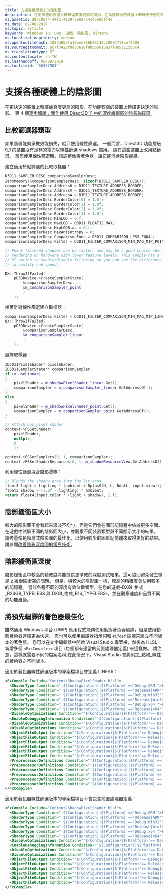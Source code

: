 ```yaml
---
title: 支援各種硬體上的陰影圖
description: 在更快速的裝置上轉譯逼真度更高的陰影，在功能較弱的裝置上轉譯更快速的陰影。
ms.assetid: d97c0544-44f2-4e29-5e02-54c45e0dff4e
ms.date: 02/08/2017
ms.topic: article
keywords: Windows 10, uwp, 遊戲, 陰影圖, directx
ms.localizationpriority: medium
ms.openlocfilehash: 1087a063fa19bea716b86143c10097711cef9205
ms.sourcegitcommit: ac7f3422f8d83618f9b6b5615a37f8e5c115b3c4
ms.translationtype: MT
ms.contentlocale: zh-TW
ms.lasthandoff: 05/29/2019
ms.locfileid: "66367901"
---
```

# <a name="support-shadow-maps-on-a-range-of-hardware"></a>支援各種硬體上的陰影圖




在更快速的裝置上轉譯逼真度更高的陰影，在功能較弱的裝置上轉譯更快速的陰影。 第 4 個[逐步解說：實作使用 Direct3D 11 中的深度緩衝區的陰影磁碟區](implementing-depth-buffers-for-shadow-mapping.md)。

## <a name="comparison-filter-types"></a>比較篩選器類型


如果裝置能夠承擔效能損失，就只使用線性篩選。 一般而言，Direct3D 功能層級 9\_1 的裝置沒有足夠的電力以線性篩選 shadows 備用。 請在這些裝置上改用點篩選。 當您使用線性篩選時，請調整像素著色器，讓它能混合陰影邊緣。

建立適用於點篩選的比較取樣器：

```cpp
D3D11_SAMPLER_DESC comparisonSamplerDesc;
ZeroMemory(&comparisonSamplerDesc, sizeof(D3D11_SAMPLER_DESC));
comparisonSamplerDesc.AddressU = D3D11_TEXTURE_ADDRESS_BORDER;
comparisonSamplerDesc.AddressV = D3D11_TEXTURE_ADDRESS_BORDER;
comparisonSamplerDesc.AddressW = D3D11_TEXTURE_ADDRESS_BORDER;
comparisonSamplerDesc.BorderColor[0] = 1.0f;
comparisonSamplerDesc.BorderColor[1] = 1.0f;
comparisonSamplerDesc.BorderColor[2] = 1.0f;
comparisonSamplerDesc.BorderColor[3] = 1.0f;
comparisonSamplerDesc.MinLOD = 0.f;
comparisonSamplerDesc.MaxLOD = D3D11_FLOAT32_MAX;
comparisonSamplerDesc.MipLODBias = 0.f;
comparisonSamplerDesc.MaxAnisotropy = 0;
comparisonSamplerDesc.ComparisonFunc = D3D11_COMPARISON_LESS_EQUAL;
comparisonSamplerDesc.Filter = D3D11_FILTER_COMPARISON_MIN_MAG_MIP_POINT;

// Point filtered shadows can be faster, and may be a good choice when
// rendering on hardware with lower feature levels. This sample has a
// UI option to enable/disable filtering so you can see the difference
// in quality and speed.

DX::ThrowIfFailed(
    pD3DDevice->CreateSamplerState(
        &comparisonSamplerDesc,
        &m_comparisonSampler_point
        )
    );
```

接著針對線性篩選建立取樣器：

```cpp
comparisonSamplerDesc.Filter = D3D11_FILTER_COMPARISON_MIN_MAG_MIP_LINEAR;
DX::ThrowIfFailed(
    pD3DDevice->CreateSamplerState(
        &comparisonSamplerDesc,
        &m_comparisonSampler_linear
        )
    );
```

選擇取樣器：

```cpp
ID3D11PixelShader* pixelShader;
ID3D11SamplerState** comparisonSampler;
if (m_useLinear)
{
    pixelShader = m_shadowPixelShader_linear.Get();
    comparisonSampler = m_comparisonSampler_linear.GetAddressOf();
}
else
{
    pixelShader = m_shadowPixelShader_point.Get();
    comparisonSampler = m_comparisonSampler_point.GetAddressOf();
}

// Attach our pixel shader.
context->PSSetShader(
    pixelShader,
    nullptr,
    0
    );

context->PSSetSamplers(0, 1, comparisonSampler);
context->PSSetShaderResources(0, 1, m_shadowResourceView.GetAddressOf());
```

利用線性篩選混合陰影邊緣：

```cpp
// Blends the shadow area into the lit area.
float3 light = lighting * (ambient + DplusS(N, L, NdotL, input.view));
float3 shadow = (1.0f - lighting) * ambient;
return float4(input.color * (light + shadow), 1.f);
```

## <a name="shadow-buffer-size"></a>陰影緩衝區大小


較大的陰影圖不會看起來濃淡不均勻，但是它們會在圖形記憶體中佔據更多空間。 在遊戲中試驗不同的陰影圖大小，並觀察不同裝置類型與不同顯示大小的結果。 請考量像是階層式陰影圖的最佳化，以使用較少的圖形記憶體來取得更好的結果。 請參閱[改善陰影深度圖的常見技術](https://docs.microsoft.com/windows/desktop/DxTechArts/common-techniques-to-improve-shadow-depth-maps)。

## <a name="shadow-buffer-depth"></a>陰影緩衝區深度


陰影緩衝區中較高的精確度將能提供更準確的深度測試結果，這可協助避免發生像是 z 緩衝區衝突的問題。 但是，與較大的陰影圖一樣，較高的精確度會佔用較多的記憶體。 嘗試各種不同的深度有效位數類型，在您的遊戲-DXGI\_格式\_R24G8\_TYPELESS 與 DXGI\_格式\_R16\_TYPELESS-，並在觀察速度和品質不同的功能層級。

## <a name="optimizing-precompiled-shaders"></a>將預先編譯的著色器最佳化


雖然通用 Windows 平台 (UWP) 應用程式能夠使用動態著色器編譯，但是使用動態著色器連結更為快速。 您也可以使用編譯器指示詞和 `#ifdef` 區塊來建立不同版本的著色器。 您可以在文字編輯器中開啟 Visual Studio 專案檔，然後為 HLSL 新增多個 `<FxcCompiler>` 項目 (每個都有適當的前置處理器定義) 來這樣做。 請注意，這樣就需要不同的檔案名稱;在此情況下，Visual Studio 會將附加\_點和\_線性的著色器之不同版本。

適用於著色器線性篩選版本的專案檔項目會定義 LINEAR：

```xml
<FxCompile Include="Content\ShadowPixelShader.hlsl">
  <ShaderType Condition="'$(Configuration)|$(Platform)'=='Debug|ARM'">Pixel</ShaderType>
  <ShaderType Condition="'$(Configuration)|$(Platform)'=='Release|ARM'">Pixel</ShaderType>
  <ShaderType Condition="'$(Configuration)|$(Platform)'=='Debug|Win32'">Pixel</ShaderType>
  <ShaderType Condition="'$(Configuration)|$(Platform)'=='Release|Win32'">Pixel</ShaderType>
  <ShaderType Condition="'$(Configuration)|$(Platform)'=='Debug|x64'">Pixel</ShaderType>
  <ShaderType Condition="'$(Configuration)|$(Platform)'=='Release|x64'">Pixel</ShaderType>
  <DisableOptimizations Condition="'$(Configuration)|$(Platform)'=='Debug|ARM'">false</DisableOptimizations>
  <EnableDebuggingInformation Condition="'$(Configuration)|$(Platform)'=='Debug|ARM'">true</EnableDebuggingInformation>
  <DisableOptimizations Condition="'$(Configuration)|$(Platform)'=='Debug|Win32'">false</DisableOptimizations>
  <DisableOptimizations Condition="'$(Configuration)|$(Platform)'=='Debug|x64'">false</DisableOptimizations>
  <ObjectFileOutput Condition="'$(Configuration)|$(Platform)'=='Debug|ARM'">$(OutDir)%(Filename)_linear.cso</ObjectFileOutput>
  <ObjectFileOutput Condition="'$(Configuration)|$(Platform)'=='Release|ARM'">$(OutDir)%(Filename)_linear.cso</ObjectFileOutput>
  <ObjectFileOutput Condition="'$(Configuration)|$(Platform)'=='Debug|Win32'">$(OutDir)%(Filename)_linear.cso</ObjectFileOutput>
  <ObjectFileOutput Condition="'$(Configuration)|$(Platform)'=='Release|Win32'">$(OutDir)%(Filename)_linear.cso</ObjectFileOutput>
  <ObjectFileOutput Condition="'$(Configuration)|$(Platform)'=='Debug|x64'">$(OutDir)%(Filename)_linear.cso</ObjectFileOutput>
  <ObjectFileOutput Condition="'$(Configuration)|$(Platform)'=='Release|x64'">$(OutDir)%(Filename)_linear.cso</ObjectFileOutput>
  <PreprocessorDefinitions Condition="'$(Configuration)|$(Platform)'=='Debug|ARM'">LINEAR</PreprocessorDefinitions>
  <PreprocessorDefinitions Condition="'$(Configuration)|$(Platform)'=='Release|ARM'">LINEAR</PreprocessorDefinitions>
  <PreprocessorDefinitions Condition="'$(Configuration)|$(Platform)'=='Debug|Win32'">LINEAR</PreprocessorDefinitions>
  <PreprocessorDefinitions Condition="'$(Configuration)|$(Platform)'=='Release|Win32'">LINEAR</PreprocessorDefinitions>
  <PreprocessorDefinitions Condition="'$(Configuration)|$(Platform)'=='Debug|x64'">LINEAR</PreprocessorDefinitions>
  <PreprocessorDefinitions Condition="'$(Configuration)|$(Platform)'=='Release|x64'">LINEAR</PreprocessorDefinitions>
</FxCompile>
```

適用於著色器線性篩選版本的專案檔項目不會包含前置處理器定義：

```xml
<FxCompile Include="Content\ShadowPixelShader.hlsl">
  <ShaderType Condition="'$(Configuration)|$(Platform)'=='Debug|ARM'">Pixel</ShaderType>
  <ShaderType Condition="'$(Configuration)|$(Platform)'=='Release|ARM'">Pixel</ShaderType>
  <ShaderType Condition="'$(Configuration)|$(Platform)'=='Debug|Win32'">Pixel</ShaderType>
  <ShaderType Condition="'$(Configuration)|$(Platform)'=='Release|Win32'">Pixel</ShaderType>
  <ShaderType Condition="'$(Configuration)|$(Platform)'=='Debug|x64'">Pixel</ShaderType>
  <ShaderType Condition="'$(Configuration)|$(Platform)'=='Release|x64'">Pixel</ShaderType>
  <DisableOptimizations Condition="'$(Configuration)|$(Platform)'=='Debug|ARM'">false</DisableOptimizations>
  <EnableDebuggingInformation Condition="'$(Configuration)|$(Platform)'=='Debug|ARM'">true</EnableDebuggingInformation>
  <DisableOptimizations Condition="'$(Configuration)|$(Platform)'=='Debug|Win32'">false</DisableOptimizations>
  <DisableOptimizations Condition="'$(Configuration)|$(Platform)'=='Debug|x64'">false</DisableOptimizations>
  <ObjectFileOutput Condition="'$(Configuration)|$(Platform)'=='Debug|ARM'">$(OutDir)%(Filename)_point.cso</ObjectFileOutput>
  <ObjectFileOutput Condition="'$(Configuration)|$(Platform)'=='Release|ARM'">$(OutDir)%(Filename)_point.cso</ObjectFileOutput>
  <ObjectFileOutput Condition="'$(Configuration)|$(Platform)'=='Debug|Win32'">$(OutDir)%(Filename)_point.cso</ObjectFileOutput>
  <ObjectFileOutput Condition="'$(Configuration)|$(Platform)'=='Release|Win32'">$(OutDir)%(Filename)_point.cso</ObjectFileOutput>
  <ObjectFileOutput Condition="'$(Configuration)|$(Platform)'=='Debug|x64'">$(OutDir)%(Filename)_point.cso</ObjectFileOutput>
  <ObjectFileOutput Condition="'$(Configuration)|$(Platform)'=='Release|x64'">$(OutDir)%(Filename)_point.cso</ObjectFileOutput>
</FxCompile>
```

 

 




